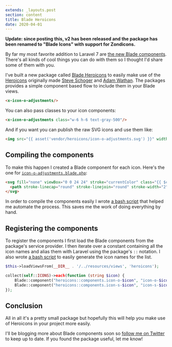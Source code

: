 ```yaml
---
extends: _layouts.post
section: content
title: Blade Heroicons
date: 2020-04-01
---
```

**Update: since posting this, v2 has been released and the package has been renamed to "Blade Icons" with support for Zondicons.**

By far my most favorite addition to Laravel 7 are [the new Blade components](https://laravel.com/docs/7.x/blade#components). There's all kinds of cool things you can do with them so I thought I'd share some of them with you.

I've built a new package called [Blade Heroicons](https://github.com/driesvints/blade-heroicons) to easily make use of the [Heroicons](https://github.com/refactoringui/heroicons) originally made [Steve Schoger](https://twitter.com/steveschoger) and [Adam Wathan](https://twitter.com/adamwathan). The packages provides a simple component based flow to include them in your Blade views.

```html
<x-icon-o-adjustments/>
```

You can also pass classes to your icon components:

```html
<x-icon-o-adjustments class="w-6 h-6 text-gray-500"/>
```

And if you want you can publish the raw SVG icons and use them like:

```html
<img src="{{ asset('vendor/heroicons/icon-o-adjustments.svg') }}" width="10" height="10"/>
```

## Compiling the components

To make this happen I created a Blade component for each icon. Here's the one for [`icon-o-adjustments.blade.php`](https://github.com/driesvints/blade-heroicons/blob/master/resources/views/components/icon-o-adjustments.blade.php):

```html
<svg fill="none" viewBox="0 0 24 24" stroke="currentColor" class="{{ $class ?? null }}">
  <path stroke-linecap="round" stroke-linejoin="round" stroke-width="2" d="M12 6V4m0 2a2 2 0 100 4m0-4a2 2 0 110 4m-6 8a2 2 0 100-4m0 4a2 2 0 110-4m0 4v2m0-6V4m6 6v10m6-2a2 2 0 100-4m0 4a2 2 0 110-4m0 4v2m0-6V4"/>
</svg>
```

In order to compile the components easily I wrote [a bash script](https://github.com/driesvints/blade-heroicons/blob/master/bin/compile.sh) that helped me automate the process. This saves me the work of doing everything by hand.

## Registering the components

To register the components I first load the Blade components from the package's service provider. I then iterate over a constant containing all the icon names and alias them with Laravel using the package's `::` notation. I also wrote [a bash script](https://github.com/driesvints/blade-heroicons/blob/master/bin/list.sh) to easily generate the icon names for the list.

```php
$this->loadViewsFrom(__DIR__ . '/../resources/views', 'heroicons');

collect(self::ICONS)->each(function (string $icon) {
    Blade::component("heroicons::components.icon-o-$icon", "icon-o-$icon");
    Blade::component("heroicons::components.icon-s-$icon", "icon-s-$icon");
});
```

## Conclusion

All in all it's a pretty small package but hopefully this will help you make use of Heroicons in your project more easily.

I'll be blogging more about Blade components soon so [follow me on Twitter](https://twitter.com/driesvints) to keep up to date. If you found the package useful, let me know!
